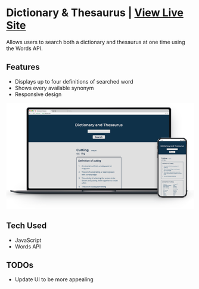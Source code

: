 # Dictionary & Thesaurus | [View Live Site](https://summerrollison.github.io/dictionary-tthesaurus/)
Allows users to search both a dictionary and thesaurus at one time using the Words API.

## Features
- Displays up to four definitions of searched word
- Shows every available synonym 
- Responsive design

![Live version of the app on laptop and iphone screens](./images/diction_cropped.png)

## Tech Used
- JavaScript
- Words API

## TODOs
- Update UI to be more appealing
